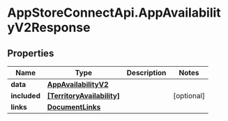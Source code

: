 # AppStoreConnectApi.AppAvailabilityV2Response

## Properties

Name | Type | Description | Notes
------------ | ------------- | ------------- | -------------
**data** | [**AppAvailabilityV2**](AppAvailabilityV2.md) |  | 
**included** | [**[TerritoryAvailability]**](TerritoryAvailability.md) |  | [optional] 
**links** | [**DocumentLinks**](DocumentLinks.md) |  | 


